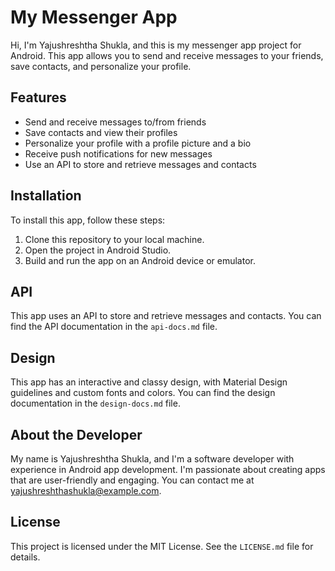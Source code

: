 # My Messenger App

Hi, I'm Yajushreshtha Shukla, and this is my messenger app project for Android. This app allows you to send and receive messages to your friends, save contacts, and personalize your profile.

## Features

- Send and receive messages to/from friends
- Save contacts and view their profiles
- Personalize your profile with a profile picture and a bio
- Receive push notifications for new messages
- Use an API to store and retrieve messages and contacts

## Installation

To install this app, follow these steps:

1. Clone this repository to your local machine.
2. Open the project in Android Studio.
3. Build and run the app on an Android device or emulator.

## API

This app uses an API to store and retrieve messages and contacts. You can find the API documentation in the `api-docs.md` file.

## Design

This app has an interactive and classy design, with Material Design guidelines and custom fonts and colors. You can find the design documentation in the `design-docs.md` file.

## About the Developer

My name is Yajushreshtha Shukla, and I'm a software developer with experience in Android app development. I'm passionate about creating apps that are user-friendly and engaging. You can contact me at yajushreshthashukla@example.com.

## License

This project is licensed under the MIT License. See the `LICENSE.md` file for details.

